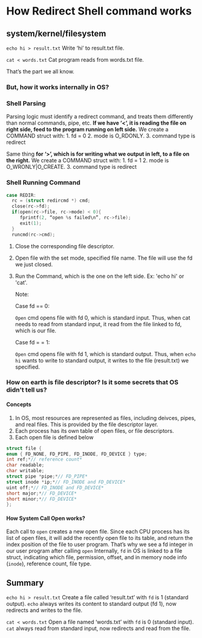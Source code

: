 # How Redirect Shell command works

## system/kernel/filesystem

`echo hi > result.txt` Write ‘hi’ to result.txt file.

`cat < words.txt` Cat program reads from words.txt file.

That’s the part we all know.

### But, how it works internally in OS?

### Shell Parsing

Parsing logic must identify a redirect command, and treats them differently than normal commands, pipe, etc. **If we have ‘&lt;‘, it is reading the file on right side, feed to the program running on left side.** We create a COMMAND struct with: 1. fd = 0 2. mode is O\_RDONLY. 3. command type is redirect

Same thing **for ‘&gt;’, which is for writing what we output in left, to a file on the right.** We create a COMMAND struct with: 1. fd = 1 2. mode is O\_WRONLY\|O\_CREATE. 3. command type is redirect

### Shell Running Command

```c
case REDIR:
  rc = (struct redircmd *) cmd;
  close(rc->fd);
  if(open(rc->file, rc->mode) < 0){
     fprintf(2, “open %s failed\n”, rc->file);
     exit(1);
  }
  runcmd(rc->cmd);
```

1. Close the corresponding file descriptor.
2. Open file with the set mode, specified file name. The file will use the fd we just closed.
3. Run the Command, which is the one on the left side. Ex: 'echo hi' or 'cat'.

   Note:

   Case fd == 0:

   `Open` cmd opens file with fd 0, which is standard input. Thus, when cat needs to read from standard input, it read from the file linked to fd, which is our file.

   Case fd = = 1:

   `Open` cmd opens file with fd 1, which is standard output. Thus, when `echo hi` wants to write to standard output, it writes to the file \(result.txt\) we specified.

### How on earth is file descriptor? Is it some secrets that OS didn't tell us?

#### Concepts

1. In OS, most resources are represented as files, including deivces, pipes, and real files. This is provided by the file descriptor layer.
2. Each process has its own table of open files, or file descriptors.
3. Each open file is defined below

```c
struct file {
enum { FD_NONE, FD_PIPE, FD_INODE, FD_DEVICE } type;
int ref;*// reference count*
char readable;
char writable;
struct pipe *pipe;*// FD_PIPE*
struct inode *ip;*// FD_INODE and FD_DEVICE*
uint off;*// FD_INODE and FD_DEVICE*
short major;*// FD_DEVICE*
short minor;*// FD_DEVICE*
};
```

#### How System Call Open works?

Each call to `open` creates a new open file. Since each CPU process has its list of open files, it will add the recently open file to its table, and return the index position of the file to user program. That’s why we see a fd integer in our user program after calling `open` Internally, `fd` in OS is linked to a file struct, indicating which file, permission, offset, and in memory node info \(`inode`\), reference count, file type.

## Summary

`echo hi > result.txt` Create a file called ‘result.txt’ with `fd` is 1 \(standard output\). `echo` always writes its content to standard output \(fd 1\), now redirects and writes to the file.

`cat < words.txt` Open a file named ‘words.txt’ with `fd` is 0 \(standard input\). `cat` always read from standard input, now redirects and read from the file.

